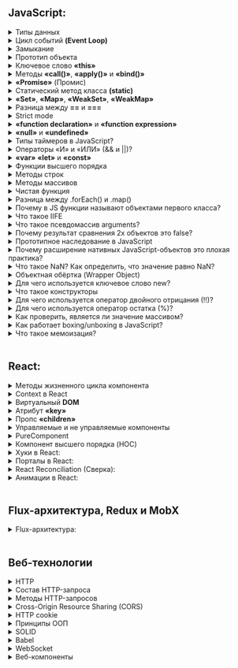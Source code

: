 ## JavaScript:

<details>
<summary>Типы данных</summary>
<br/>
<ul>
<details>
<summary>Примитивные</summary>
<ul>
<li><b>«string»</b>: строки текста, например, "Hello, world!".</li>
<li><b>«number»</b>: числовые значения, как целые, так и дробные, например, 42 или 3.14.</li>
<li><b>«boolean»</b>: логические значения true или false.</li>
<li><b>«null»</b>: специальное значение, которое представляет отсутствие какого-либо значения.</li>
<li><b>«undefined»</b>: значение переменной, которая была объявлена, но не была инициализирована.</li>
<li><b>«symbol»</b>: уникальный и неизменяемый идентификатор, используется для создания уникальных ключей объектов.</li>
<li><b>«bigint»</b>: тип данных для представления целых чисел произвольной длины, например, 9007199254740991n.</li>
</ul>
</details>
<details>
<summary>Объектные</summary>
<ul>
<li><b>«object»</b>: коллекция свойств и методов, которая может включать объекты, массивы, функции и другие структуры данных.</li>
</ul>
</details>
</ul>
<br/>
</details>
<details>
<summary>Цикл событий <b>(Event Loop)</b></summary>
<ul><b>Event Loop</b> управляет выполнением кода, обработкой событий и выполнением асинхронных операций в JavaScript. Он следит за тем, чтобы задачи в очереди были выполнены после завершения текущего стека вызовов. Если в очереди есть задачи (например, асинхронные функции или обработчики событий), Event Loop добавляет их в стек вызовов для выполнения.</ul>
</details>
<details>
<summary>Замыкание</summary>
<ul>Замыкание — это функция, которая запоминает переменные из своего окружения. Она продолжает использовать эти переменные даже после завершения выполнения функции, в которой была создана.</ul>
</details>
<details>
<summary>Прототип объекта</summary>
<ul>В JavaScript объекты могут наследовать свойства и методы от других объектов через прототипы. Если объект не имеет искомого свойства или метода, JavaScript будет искать его в прототипе этого объекта. Это механизм, позволяющий использовать наследование и переиспользование кода.</ul>
</details>
<details>
<summary>Ключевое слово <b>«this»</b></summary>
<ul><b>«this»</b> ссылается на текущий контекст выполнения функции. Контекст может меняться в зависимости от того, как была вызвана функция. Например, в методе объекта this будет ссылаться на объект, а в функции, вызванной в глобальной области, this будет ссылаться на глобальный объект (в браузере — на window).</ul>
</details>
<details>
<summary>Методы <b>«call()»</b>, <b>«apply()»</b> и <b>«bind()»</b></summary>
<ul>Эти методы используются для управления контекстом this в функциях:</ul>
<ul>
<li><b>«call()»</b>: вызывает функцию с указанным контекстом this и передает аргументы по одному.</li>
<li><b>«apply()»</b>: аналогичен call(), но аргументы передаются в виде массива.</li>
<li><b>«bind()»</b>: возвращает новую функцию с фиксированным значением this, которую можно вызвать позже.</li>
</ul>
</details>
<details>
<summary><b>«Promise»</b> (Промис)</summary>
<ul>Промисы позволяют работать с асинхронными операциями в JavaScript, избегая вложенности колбэков. Промис может быть в одном из трёх состояний:</ul>
<ul>
<li><b>«pending»</b> (ожидание) — начальное состояние.</li>
<li><b>«fulfilled»</b> (выполнен) — операция завершена успешно.</li>
<li><b>«rejected»</b> (отклонён) — операция завершена с ошибкой.</li>
</ul>
</details>
<details>
<summary>Статический метод класса <b>(static)</b></summary>
<ul>Методы, помеченные как static, могут быть вызваны непосредственно на классе, а не на его экземплярах. Они обычно используются для создания утилитарных функций, связанных с классом, но не с конкретным экземпляром.</ul>
</details>
<details>
<summary><b>«Set»</b>, <b>«Map»</b>, <b>«WeakSet»</b>, <b>«WeakMap»</b></summary>
<ul>
<li><b>«Set»</b>: структура данных для хранения уникальных значений. Множество не допускает повторяющихся элементов.</li>
<li><b>«Map»</b>: структура данных, позволяющая хранить пары ключ-значение, где ключи могут быть любого типа.</li>
<li><b>«WeakSet»</b>: похож на Set, но хранит только объекты и позволяет сборщику мусора удалять неиспользуемые объекты.</li>
<li><b>«WeakMap»</b>: аналогичен Map, но ключами могут быть только объекты, и ссылки на них не предотвращают сборку мусора.</li>
</ul>
</details>
<details>
<summary>Разница между <b>==</b> и <b>===</b></summary>
<ul>
<p><b>==</b> (нестрогое равенство): Сравнивает значения, преобразуя их к одному типу.</p>
<p><b>===</b> (строгое равенство): Сравнивает значения и типы, не изменяя их.</p>
</ul>
</details>
<details>
<summary>Strict mode</summary>
<ul>Strict mode в JavaScript — это режим, который включает дополнительные проверки и ограничения для кода, чтобы избежать потенциальных ошибок и улучшить безопасность.</ul>
<ul>Когда код работает в строгом режиме:</ul>
<ul>
<li>Объявление переменных без var, let или const приводит к ошибке.</li>
<li>Не допускается использование зарезервированных слов (например, class, enum).</li>
<li>Запрещены некоторые устаревшие и потенциально небезопасные функции (например, with).</li>
<li>Определены более строгие правила для работы с объектами и функциями (например, нельзя удалять свойства объектов или переопределять их).</li>
</ul>
<ul>Strict mode активируется с помощью директивы "use strict"; в начале файла или функции.</ul>
</details>
<details>
<summary><b>«function declaration»</b> и <b>«function expression»</b></summary>
<ul>
<li>Function Declaration: Определяется как обычная функция и доступна для использования в любом месте в своей области видимости, даже до строки, где она была объявлена. Это связано с тем, что её объявление поднимается (hoisted) вверх области видимости.</li>
<li>Function Expression: Создается как часть выражения и доступна только после её строки определения. Она не поднимается вверх, и её можно использовать только после того, как она была присвоена переменной.</li>
</ul>
</details>
<details>
<summary><b>«null»</b> и <b>«undefined»</b></summary>
<ul>
<li><b>«null»</b>: Явное указание на отсутствие значения. Используется для того, чтобы обозначить, что переменная существует, но не имеет значимого значения.</li>
<li><b>«undefined»</b>: Значение, которое автоматически присваивается переменной, если она была объявлена, но не инициализирована, или если функция не возвращает значение.</li>
</ul>
</details>
<details>
<summary>Типы таймеров в JavaScript?</summary>
<ul>
<li><b>«setTimeout»</b>: Выполняет функцию один раз через заданный интервал времени.</li>
<li><b>«setInterval»</b>: Выполняет функцию периодически через заданные интервалы времени.</li>
</ul>
<ul>Оба метода возвращают идентификатор таймера, который можно использовать для его остановки с помощью <b>«clearTimeout»</b> или <b>«clearInterval»</b>.</ul>
</details>
<details>
<summary>Операторы «И» и «ИЛИ» (&& и ||)?</summary>
<ul>
<li><b>«&&»</b> (логическое И): Вернёт true, только если оба условия верны. Иначе — false.</li>
<li><b>«||»</b> (логическое ИЛИ): Вернёт true, если хотя бы одно из условий верно. Если ни одно не верно, вернёт false.</li>
</ul>
</details>
<details>
<summary><b>«var»</b> <b>«let»</b> и <b>«const»</b></summary>
<ul>
<li><b>«var»</b>: Объявляет переменную, которая доступна в функции или глобальной области видимости. Переменные, объявленные с var, можно переопределять и они поднимаются (hoisting), то есть доступны до строки объявления.</li>
<li><b>«let»</b>: Объявляет переменную, доступную только в блоке, где она была объявлена (например, внутри if или for). Переменные с let можно переопределять, и они не поднимаются (hoisting) выше строки объявления.</li>
<li><b>«const»</b>: Объявляет константу, которая доступна только в блоке, где она была объявлена. Значение переменной с const нельзя изменить, но если это объект или массив, то их содержимое можно изменять. Также не поднимается (hoisting).</li>
</ul>
</details>
<details>
<summary>Функции высшего порядка</summary>
<ul>
<p>Функции высшего порядка — это функции, которые могут:</p>
<li>Принимать функции в качестве аргументов: Это позволяет передавать функции как параметры, что даёт возможность изменять поведение функций или использовать их в различных контекстах. Например, функция может принимать другую функцию, чтобы выполнить её в определённых условиях.</li>
<li>Возвращать функции как результат: Это позволяет создавать функции, которые возвращают другие функции, что полезно для создания частично применённых функций, функций с замыканиями и других сложных конструкций.</li>
</ul>
</details>
<details>
<summary>Методы строк</summary>
<ul>
<li>charAt(): Возвращает символ по указанному индексу.</li>
<li>charCodeAt(): Возвращает код символа по указанному индексу.</li>
<li>concat(): Соединяет несколько строк в одну.</li>
<li>includes(): Проверяет, содержит ли строка указанную подстроку.</li>
<li>indexOf(): Возвращает индекс первого вхождения указанной подстроки.</li>
<li>lastIndexOf(): Возвращает индекс последнего вхождения указанной подстроки.</li>
<li>match(): Находит совпадения с регулярным выражением.</li>
<li>replace(): Заменяет часть строки, соответствующую регулярному выражению или строке, другой строкой.</li>
<li>search(): Ищет совпадение с регулярным выражением и возвращает его индекс.</li>
<li>slice(): Извлекает часть строки между двумя индексами.</li>
<li>split(): Разбивает строку на массив подстрок по указанному разделителю.</li>
<li>substring(): Возвращает подстроку между двумя индексами.</li>
<li>toLowerCase(): Преобразует строку в нижний регистр.</li>
<li>toUpperCase(): Преобразует строку в верхний регистр.</li>
<li>trim(): Удаляет пробелы с начала и конца строки.</li>
<li>trimStart() / trimLeft(): Удаляет пробелы с начала строки.</li>
<li>trimEnd() / trimRight(): Удаляет пробелы с конца строки.</li>
<li>padStart(): Дополняет строку до заданной длины с начала.</li>
<li>padEnd(): Дополняет строку до заданной длины с конца.</li>
<li>repeat(): Повторяет строку указанное количество раз.</li>
<li>localeCompare(): Сравнивает строку с другой строкой в соответствии с языковыми настройками.</li>
</ul>
</details>
<details>
<summary>Методы массивов</summary>
<ul>
<li>concat(): Объединяет несколько массивов в один.</li>
<li>copyWithin(): Копирует часть массива на другое место внутри этого же массива.</li>
<li>entries(): Возвращает итератор с парами [индекс, значение] для каждого элемента массива.</li>
<li>every(): Проверяет, удовлетворяют ли все элементы массива условию функции.</li>
<li>fill(): Заполняет элементы массива от начального до конечного индекса заданным значением.</li>
<li>filter(): Создает новый массив с элементами, которые удовлетворяют условию функции.</li>
<li>find(): Возвращает первый элемент массива, который удовлетворяет условию функции.</li>
<li>findIndex(): Возвращает индекс первого элемента, который удовлетворяет условию функции.</li>
<li>flat(): Создает новый массив, объединяя подмассивы до указанного уровня.</li>
<li>flatMap(): Применяет функцию к каждому элементу массива и объединяет результаты в новый массив.</li>
<li>forEach(): Выполняет функцию для каждого элемента массива.</li>
<li>from(): Создает новый массив из объекта или другого массива.</li>
<li>includes(): Проверяет, содержит ли массив указанный элемент.</li>
<li>indexOf(): Возвращает первый индекс, по которому найден указанный элемент, или -1, если элемент не найден.</li>
<li>join(): Объединяет все элементы массива в строку, используя заданный разделитель.</li>
<li>keys(): Возвращает итератор, содержащий ключи (индексы) элементов массива.</li>
<li>lastIndexOf(): Возвращает последний индекс, по которому найден указанный элемент, или -1, если элемент не найден.</li>
<li>map(): Создает новый массив с результатами вызова функции для каждого элемента массива.</li>
<li>pop(): Удаляет последний элемент из массива и возвращает его.</li>
<li>push(): Добавляет один или несколько элементов в конец массива и возвращает новую длину массива.</li>
<li>reduce(): Применяет функцию к аккумулятору и каждому элементу массива (слева направо), чтобы получить одно значение.</li>
<li>reduceRight(): Применяет функцию к аккумулятору и каждому элементу массива (справа налево), чтобы получить одно значение.</li>
<li>reverse(): Изменяет порядок элементов массива на обратный.</li>
<li>shift(): Удаляет первый элемент из массива и возвращает его.</li>
<li>slice(): Создает новый массив, содержащий копию части оригинального массива.</li>
<li>sort(): Сортирует элементы массива на месте и возвращает отсортированный массив.</li>
<li>splice(): Изменяет содержимое массива, удаляя, заменяя или добавляя элементы.</li>
<li>toLocaleString(): Возвращает строку, представляющую элементы массива с учётом языковых настроек.</li>
<li>toString(): Возвращает строку, представляющую элементы массива.</li>
<li>unshift(): Добавляет один или несколько элементов в начало массива и возвращает новую длину массива.</li>
<li>values(): Возвращает итератор, содержащий значения элементов массива.</li>
</ul>
</details>
<details>
<summary>Чистая функция</summary>
<ul>
<p>Чистая функция — это функция, которая:</p>
<li>Возвращает один и тот же результат для одинаковых входных данных: Если вы вызовете её с одними и теми же аргументами, она всегда вернёт тот же результат, независимо от того, сколько раз вы её вызовете.</li>
<li>Не изменяет внешнее состояние: Она не имеет побочных эффектов, таких как изменение глобальных переменных, работа с файлами или взаимодействие с внешними системами. Всё, что делает функция, — это вычисляет результат на основе её входных данных и возвращает его.</li>
<br/>
<p>Такие функции легко тестировать, понимать и использовать, так как они не зависят от состояния вне их области видимости.</p>
</ul>
</details>
<details>
<summary>Разница между .forEach() и .map()</summary>
<ul>
<li>.forEach(): Выполняет указанную функцию для каждого элемента массива, не создавая нового массива. Используется для побочных эффектов, таких как вывод данных на экран.</li>
<li>.map(): Применяет указанную функцию к каждому элементу массива и возвращает новый массив с преобразованными значениями. Используется для преобразования данных.</li>
</ul>
</details>
<details>
<summary>Почему в JS функции называют объектами первого класса?</summary>
<ul>
<li>Функции могут быть присвоены переменным: Вы можете сохранить функцию в переменную.</li>
<li>Функции могут быть переданы как аргументы: Вы можете передать функции другим функциям.</li>
<li>Функции могут быть возвращены из других функций: Вы можете возвращать функции из других функций.</li>
<li>Функции могут быть созданы динамически: Вы можете создавать функции во время выполнения.</li>
<p>Это означает, что функции в JavaScript обладают всеми свойствами и поведением обычных объектов.</p>
</ul>
</details>
<details>
<summary>Что такое IIFE</summary>
<br/>
<p>IIFE (Immediately Invoked Function Expression) — это анонимная функция, которая немедленно выполняется после её объявления. Это позволяет создать локальный контекст и изолировать переменные от глобального пространства.</p>
</details>
<details>
<summary>Что такое псевдомассив arguments?</summary>
<ul>
<p>Псевдомассив arguments — это специальный объект, доступный внутри функции, который содержит все аргументы, переданные этой функции.</p>
<p>Свойства:</p>
<li>arguments индексирован как массив, то есть можно получить доступ к аргументам по индексу (например, arguments[0]).</li>
<li>Имеет свойство length, которое указывает количество переданных аргументов.</li>
<p>Отличие от массива:</p>
<li>arguments не имеет методов массива, таких как map(), filter() или forEach().</li>
<li>Не поддерживает синтаксис массивов, такой как деструктуризация.</li>
</ul>
</details>
<details>
<summary>Почему результат сравнения 2х объектов это false?</summary>
<ul>
<p>В JavaScript, результат сравнения двух объектов будет false, потому что объекты сравниваются по ссылке, а не по значению. Это означает, что даже если два объекта содержат одинаковые данные, они будут считаться разными, если у них разные ссылки в памяти.</p>
<p>Ключевые моменты:</p>
<li>Сравнение по ссылке: Сравниваются адреса памяти объектов.</li>
<li>Одни и те же данные, разные объекты: Даже если два объекта имеют одинаковые свойства и значения, их сравнение будет false, если это разные экземпляры.</li>
</ul>
</details>
<details>
<summary>Прототипное наследование в JavaScript</summary>
<ul>
<p>Прототипное наследование в JavaScript — это механизм, позволяющий объектам наследовать свойства и методы от других объектов. Каждый объект имеет скрытое свойство [[Prototype]], которое указывает на другой объект (прототип), от которого он наследует.</p>
<p>Как создать объект без прототипа:</p>
<p>Можно использовать метод Object.create(null). Этот метод создаёт новый объект без прототипа, то есть объект не имеет свойства [[Prototype]], от которого бы наследовал.</p>
</ul>
</details>
<details>
<summary>Почему расширение нативных JavaScript-объектов это плохая практика?</summary>
<ul>
<p>Расширение нативных JavaScript-объектов считается плохой практикой по следующим причинам:</p>
<li>Конфликты имен: Расширение встроенных объектов может привести к конфликтам с существующими методами или свойствами, добавляемыми в будущих версиях JavaScript.</li>
<li>Непредсказуемость: Модификация нативных объектов может затруднить понимание и поддержку кода, так как неочевидные изменения могут влиять на другие части кода.</li>
<li>Совместимость: Расширения могут нарушить совместимость с другими библиотеками или фреймворками, которые могут ожидать стандартное поведение объектов.</li>
<li>Производительность: Изменения в нативных объектах могут влиять на производительность, особенно если модификации затрагивают часто используемые объекты, такие как Array или Object.</li>
<p>Поэтому рекомендуется использовать композицию или наследование для расширения функциональности, избегая модификации встроенных объектов.</p>
</ul>
</details>
<details>
<summary>Что такое NaN? Как определить, что значение равно NaN?</summary>
<ul>
<p>NaN (Not-a-Number) — это специальное значение в JavaScript, которое представляет собой результат операций, которые не могут быть выполнены с числами, например, деление нуля на ноль или попытка преобразования нечислового значения в число.</p>
<p>Как определить, что значение равно NaN:</p>
<li>Используйте функцию Number.isNaN(), так как оператор == и === не могут надёжно определить NaN (из-за того, что NaN не равен сам себе).</li>
</ul>
</details>
<details>
<summary>Объектная обёртка (Wrapper Object)</summary>
<ul>
<p>Объектная обёртка (Wrapper Object) в JavaScript — это специальный объект, который оборачивает примитивное значение и добавляет методы для работы с этим значением.</p>
<p>Есть три основных типа объектных обёрток:</p>
<li>String: Оборачивает строковое значение и добавляет методы для работы со строками.</li>
<li>Number: Оборачивает числовое значение и добавляет методы для работы с числами.</li>
<li>Boolean: Оборачивает логическое значение и добавляет методы для работы с булевыми значениями.</li>
</ul>
</details>
<details>
<summary>Для чего используется ключевое слово new?</summary>
<ul>
<p>Ключевое слово new в JavaScript используется для создания нового экземпляра объекта с помощью функции-конструктора. Оно выполняет следующие действия:</p>
<li>Создание нового объекта: Создаёт новый пустой объект.</li>
<li>Установка прототипа: Устанавливает прототип нового объекта на prototype функции-конструктора.</li>
<li>Выполнение функции-конструктора: Выполняет функцию-конструктор в контексте нового объекта (this внутри функции указывает на новый объект).</li>
<li>Возврат объекта: Возвращает новый объект, если функция-конструктор не возвращает другой объект.</li>
</ul>
</details>
<details>
<summary>Что такое конструкторы</summary>
<ul>
<p>В JavaScript конструкторы — это специальные функции, которые используются для создания и инициализации объектов. Они предназначены для работы с ключевым словом new, которое позволяет создавать новые экземпляры объектов на основе конструктора.</p>
<p>Основные особенности конструкторов:</p>
<details>
<summary>Функция-конструктор:</summary>
<ul>
<li>Это обычная функция, которая используется с new для создания объектов.</li>
<li>Конструктор устанавливает начальные значения для свойств объекта и может добавлять методы.</li>
</ul>
</details>
<details>
<summary>Использование new:</summary>
<ul><li>Ключевое слово new создаёт новый объект и вызывает конструктор с этим новым объектом как контекстом (this).</li></ul>
</details>
<details>
<summary>Прототип:</summary>
<ul><li>Каждый конструктор имеет свойство prototype, которое позволяет добавлять методы и свойства, доступные для всех объектов, созданных с помощью этого конструктора.</li></ul>
</details>
</ul>
</details>
<details>
<summary>Для чего используется оператор двойного отрицания (!!)?</summary>
<ul>Оператор двойного отрицания (!!) преобразует значение в true или false. Он делает это, сначала инвертируя значение (переводя его в противоположное логическое значение), а затем снова инвертируя его, чтобы получить истинное булевое значение.</ul>
</details>
<details>
<summary>Для чего используется оператор остатка (%)?</summary>
<ul>Оператор остатка (%) в JavaScript используется для нахождения остатка от деления одного числа на другое. Он возвращает оставшуюся часть после деления.</ul>
</details>
<details>
<summary>Как проверить, является ли значение массивом?</summary>
<ul>Чтобы проверить, является ли значение массивом в JavaScript, используйте метод Array.isArray(): <b>"Array.isArray(value)"</b> Этот метод возвращает true, если значение является массивом, и false в противном случае.</ul>
</details>
<details>
<summary>Как работает boxing/unboxing в JavaScript?</summary>
<ul>
<p>Boxing и unboxing в JavaScript — это процессы преобразования между примитивными типами и их объектными обёртками.</p>
<li>Boxing: Преобразование примитивного значения (например, строки, числа, булевого значения) в соответствующий объектный тип. JavaScript автоматически создаёт объектную обёртку (например, String, Number, Boolean) для предоставления методов и свойств примитивным типам.</li>
<li>Unboxing: Преобразование объекта обратно в примитивное значение. JavaScript автоматически преобразует объектную обёртку в соответствующий примитивный тип при необходимости.</li>
<p>Эти процессы происходят автоматически в JavaScript, позволяя использовать методы объектов на примитивных типах и наоборот.</p>
</ul>
</details>
<details>
<summary>Что такое мемоизация?</summary>
<ul>
<p>Мемоизация — это техника оптимизации, при которой результаты функции кешируются (запоминаются) для определённых входных данных. Если функция вызывается с теми же аргументами, результат берётся из кеша, что позволяет избежать повторных вычислений и ускоряет выполнение.</p>
<p>Как это работает:</p>
<li>При первом вызове функции результат сохраняется в кеш.</li>
<li>При последующих вызовах функция сначала проверяет кеш и возвращает сохранённый результат, если аргументы те же.</li>
<br/>
<p><b>Применение</b>: Эффективна для функций с дорогими вычислениями и повторяющимися вызовами с одинаковыми аргументами.</p>
</ul>
</details>
<br/>

## React:
<details>
<summary>Методы жизненного цикла компонента</summary>
<p>Классовые компоненты в React имеют методы, которые позволяют выполнять код на разных этапах жизненного цикла компонента:</p>
<ul>
<li><b>«componentDidMount»</b>: вызывается после того, как компонент был вставлен в DOM.</li>
<li><b>«componentDidUpdate»</b>: вызывается после обновления компонента.</li>
<li><b>«componentWillUnmount»</b>: вызывается перед удалением компонента из DOM.</li>
</ul>
</details>
<details>
<summary>Context в React</summary>
<ul>Context предоставляет способ передавать данные (например, тему, язык) через дерево компонентов без необходимости передавать пропсы вручную на каждом уровне.</ul>
</details>
<details>
<summary>Виртуальный <b>DOM</b></summary>
<ul>Виртуальный <b>DOM</b> — это легковесное представление реального DOM. При изменении состояния компонента React сначала обновляет виртуальный DOM, затем вычисляет минимальные изменения и применяет их в реальном DOM, что позволяет избежать лишних обновлений и повышает производительность.</ul>
</details>
<details>
<summary>Атрибут <b>«key»</b></summary>
<ul><b>«key»</b> используется для уникальной идентификации элементов в списке. Это помогает React эффективно обновлять интерфейс, зная, какие элементы были изменены, добавлены или удалены.</ul>
</details>
<details>
<summary>Пропc <b>«children»</b></summary>
<ul><b>«children»</b> — это специальный пропс, который позволяет передавать вложенные элементы внутрь компонента. Используется, когда нужно отобразить произвольное количество дочерних элементов внутри компонента.</ul>
</details>
<details>
<summary>Управляемые и не управляемые компоненты</summary>
<ul>
<li>Управляемые компоненты имеют свое состояние, контролируемое через React state, и изменение состояния компонента приводит к его перерисовке.</li>
<li>Не управляемые компоненты управляют своим состоянием самостоятельно, часто с использованием рефов для доступа к DOM-элементам напрямую.</li>
</ul>
</details>
<details>
<summary>PureComponent</summary>
<ul>PureComponent — это компонент, который автоматически выполняет поверхностное сравнение пропсов и состояния для оптимизации производительности, предотвращая ненужные перерисовки.</ul>
</details>
<details>
<summary>Компонент высшего порядка (HOC)</summary>
<ul>HOC — это функция, которая принимает компонент и возвращает новый компонент с добавленным функционалом. Это шаблон для повторного использования кода в компонентах.</ul>
</details>
<details>
<summary>Хуки в React:</summary>
<br/>
<ul>
<details>
<summary>useState</summary>
<ul>
<li><b>Назначение</b>: Управление состоянием в функциональных компонентах.</li>
<li><b>Принцип работы</b>: Возвращает массив из двух элементов: текущего состояния и функции для его обновления. При вызове функции обновления состояние обновляется, и компонент перерисовывается.</li>
</ul>
</details>
<details>
<summary>useEffect</summary>
<ul>
<li><b>Назначение</b>: Выполнение побочных эффектов, таких как запросы к API, изменение заголовков документа, установка подписок и др.</li>
<li><b>Принцип работы</b>: Принимает функцию эффекта и массив зависимостей. Эффект выполняется после рендера компонента и при изменении зависимостей. Также можно вернуть функцию очистки, которая выполнится перед следующим эффектом или при размонтировании компонента.</li>
</ul>
</details>
<details>
<summary>useContext</summary>
<ul>
<li><b>Назначение</b>: Доступ к значению контекста, созданного с помощью React.createContext.</li>
<li><b>Принцип работы</b>: Позволяет компоненту подписываться на изменения контекста и получать его значение, не передавая его через пропсы.</li>
</ul>
</details>
<details>
<summary>useReducer</summary>
<ul>
<li><b>Назначение</b>: Управление состоянием с использованием редюсера, что полезно для более сложной логики состояния.</li>
<li><b>Принцип работы</b>: Принимает редюсер (функцию для обработки действий) и начальное состояние. Возвращает текущее состояние и функцию dispatch, которая отправляет действия для обновления состояния.</li>
</ul>
</details>
<details>
<summary>useMemo</summary>
<ul>
<li><b>Назначение</b>: Оптимизация производительности путем кэширования вычисленных значений.</li>
<li><b>Принцип работы</b>: Принимает функцию, вычисляющую значение, и массив зависимостей. Возвращает кэшированное значение, если зависимости не изменились, что предотвращает повторные вычисления.</li>
</ul>
</details>
<details>
<summary>useCallback</summary>
<ul>
<li><b>Назначение</b>: Оптимизация производительности путем кэширования функций.</li>
<li><b>Принцип работы</b>: Принимает функцию и массив зависимостей. Возвращает кэшированную функцию, которая пересоздается только при изменении зависимостей. Это помогает избежать ненужных рендеров дочерних компонентов, которые зависят от этой функции.</li>
</ul>
</details>
<details>
<summary>useRef</summary>
<ul>
<li><b>Назначение</b>: Сохранение мутабельных значений и доступ к DOM-элементам.</li>
<li><b>Принцип работы</b>: Возвращает объект с текущим свойством (current). Этот объект сохраняется между рендерами и может использоваться для хранения любых значений или ссылок на DOM-элементы.</li>
</ul>
</details>
<details>
<summary>useImperativeHandle</summary>
<ul>
<li><b>Назначение</b>: Настройка значений, возвращаемых ref, для родительских компонентов.</li>
<li><b>Принцип работы</b>: Используется совместно с forwardRef. Позволяет настраивать и контролировать, что именно будет доступно родительским компонентам через ref.</li>
</ul>
</details>
</ul>
</details>
<details>
<summary>Порталы в React:</summary>
<ul>Порталы позволяют рендерить компоненты в отдельные узлы DOM, вне родительской иерархии компонента, что полезно для создания модальных окон и других элементов, которые должны находиться вне основного DOM-дерева.</ul>
</details>
<details>
<summary>React Reconciliation (Cверка):</summary>
<ul>Процесс сверки заключается в сравнении виртуальной DOM с её предыдущей версией, чтобы определить минимальный набор изменений, которые необходимо внести в реальную DOM для синхронизации с новым состоянием.</ul>
</details>
<details>
<summary>Анимации в React:</summary>
<ul>Анимации можно создавать с помощью CSS-анимаций, а также с помощью библиотек, таких как react-transition-group (для простых переходов) или framer-motion (для более сложных анимаций).</ul>
</details>
<br/>

## Flux-архитектура, Redux и MobX
<details>
<summary>Flux-архитектура:</summary>
<ul>Flux — это шаблон управления потоком данных в приложении, который состоит из Actions (действий), Dispatcher (распределителя), Stores (хранилищ) и Views (представлений). Flux был предложен Facebook и является основой для Redux, который упрощает управление состоянием в больших приложениях.</ul>
</details>
<br/>

## Веб-технологии
<details>
<summary>HTTP</summary>
<ul>Протокол передачи гипертекста (HTTP) используется для обмена данными между клиентом и сервером. Он работает по принципу запрос-ответ, где клиент отправляет запрос, а сервер возвращает ответ.</ul>
</details>
<details>
<summary>Состав HTTP-запроса</summary>
<ul>Каждый HTTP-запрос состоит из метода (например, GET или POST), URL, версии протокола, заголовков (headers), и тела (body) запроса (в случае методов, которые передают данные).</ul>
</details>
<details>
<summary>Методы HTTP-запросов</summary>
<ul>
<li><b>GET</b>: получение данных с сервера.</li>
<li><b>POST</b>: отправка данных на сервер для создания нового ресурса.</li>
<li><b>PUT</b>: обновление существующего ресурса.</li>
<li><b>DELETE</b>: удаление ресурса.</li>
<li><b>PATCH</b>: частичное обновление ресурса.</li>
<li><b>OPTIONS</b>: получение информации о поддерживаемых сервером методах.</li>
</ul>
</details>
<details>
<summary>Cross-Origin Resource Sharing (CORS)</summary>
<ul>CORS — это механизм безопасности, который ограничивает доступ к ресурсам на веб-странице из другого домена, защищая от атак типа "межсайтовый скриптинг" (XSS).</ul>
</details>
<details>
<summary>HTTP cookie</summary>
<ul>Cookies — это небольшие файлы, которые сохраняются в браузере и используются для хранения данных, таких как сеансовые идентификаторы и предпочтения пользователя.</ul>
</details>
<details>
<summary>Принципы ООП</summary>
<p>Основные принципы объектно-ориентированного программирования:</p>
<ul>
<li>Абстракция: выделение общих характеристик и создание простых моделей.</li>
<li>Инкапсуляция: скрытие внутренней реализации и защита данных.</li>
<li>Наследование: создание новых классов на основе существующих.</li>
<li>Полиморфизм: использование одного интерфейса для разных типов данных.</li>
</ul>
</details>
<details>
<summary>SOLID</summary>
<p>SOLID — это акроним из пяти принципов проектирования:</p>
<ul>
<li>S: Single Responsibility Principle (Принцип единственной ответственности).</li>
<li>O: Open/Closed Principle (Принцип открытости/закрытости).</li>
<li>L: Liskov Substitution Principle (Принцип подстановки Барбары Лисков).</li>
<li>I: Interface Segregation Principle (Принцип разделения интерфейсов).</li>
<li>D: Dependency Inversion Principle (Принцип инверсии зависимостей).</li>
</ul>
</details>
<details>
<summary>Babel</summary>
<ul>Babel — это транспилятор, который позволяет преобразовывать код, написанный на современном JavaScript, в более старый, совместимый с устаревшими браузерами код.</ul>
</details>
<details>
<summary>WebSocket</summary>
<ul>WebSocket — это протокол, обеспечивающий двустороннюю связь между клиентом и сервером в режиме реального времени. В отличие от HTTP, WebSocket позволяет серверу отправлять данные клиенту без запроса.</ul>
</details>
<details>
<summary>Веб-компоненты</summary>
<p>Веб-компоненты — это набор технологий, включающих:</p>
<ul>
<li>Custom Elements: создание пользовательских HTML-элементов.</li>
<li>Shadow DOM: инкапсуляция стилей и структуры компонента, чтобы избежать конфликтов с основным DOM.</li>
<li>HTML Templates: создание шаблонов, которые можно использовать для генерации HTML-контента.</li>
</ul>
</details>
